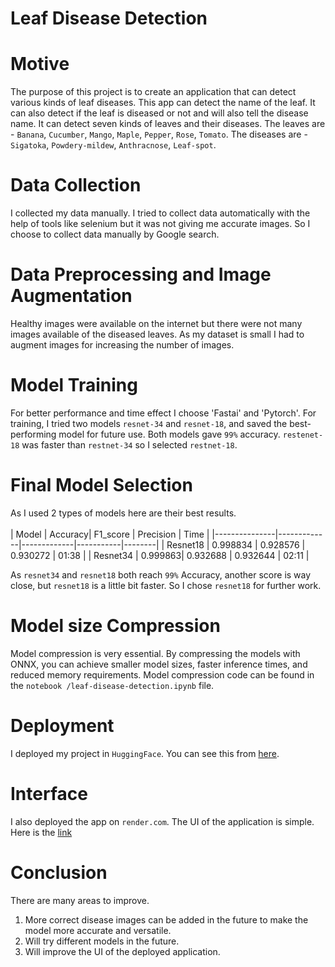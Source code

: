 # Leaf Disease Detection

# Motive
  [](https://github.com/sheikhDeep/Leaf-disease-detection/blob/main/reference-images/hugg.png)
  The purpose of this project is to create an application that can detect various kinds of leaf diseases. This app can detect the name of the leaf. It can also detect if the leaf is diseased or not and will also tell the disease name. It can detect seven kinds of leaves and their diseases.
  The leaves are - `Banana`, `Cucumber`, `Mango`, `Maple`, `Pepper`, `Rose`, `Tomato`. The diseases are - `Sigatoka`, `Powdery-mildew`, `Anthracnose`, `Leaf-spot`. 

# Data Collection
  I collected my data manually. I tried to collect data automatically with the help of tools like selenium but it was not giving me accurate images. So I choose to collect data manually by Google search.

# Data Preprocessing and Image Augmentation
  Healthy images were available on the internet but there were not many images available of the diseased leaves. As my dataset is small I had to augment images for increasing the number of images. 

# Model Training
  For better performance and time effect I choose 'Fastai' and 'Pytorch'. 
  For training, I tried two models `resnet-34` and `resnet-18`, and saved the best-performing model for future use. Both models gave `99%` accuracy. `restenet-18` was faster than `restnet-34` so I selected `restnet-18`. 

# Final Model Selection
  As I used 2 types of models here are their best results.<br>  
   |   Model       |     Accuracy|   F1_score | Precision |  Time  |
  |---------------|-------------|-------------|-----------|--------|
  | Resnet18      |    0.998834 |   0.928576	|  0.930272 |  01:38 |
  | Resnet34      |     0.999863|	0.932688		| 0.932644	|  02:11 | 

   As `resnet34` and `resnet18` both reach `99%` Accuracy, another score is way close, but `resnet18` is a little bit faster. So I chose `resnet18` for further work.

# Model size Compression
  Model compression is very essential. By compressing the models with ONNX, you can achieve smaller model sizes, faster inference times, and reduced memory requirements. Model compression code can be found in the `notebook
  /leaf-disease-detection.ipynb` file.

# Deployment
  I deployed my project in `HuggingFace`. You can see this from [here](https://huggingface.co/spaces/sheikhDeep/leaf-disease-detection).

# Interface
  I also deployed the app on `render.com`. The UI of the application is simple. Here is the [link](https://leaf-disease-detection.onrender.com)

 # Conclusion
   There are many areas to improve.
   1. More correct disease images can be added in the future to make the model more accurate and versatile.
   2. Will try different models in the future.
   3. Will improve the UI of the deployed application.
